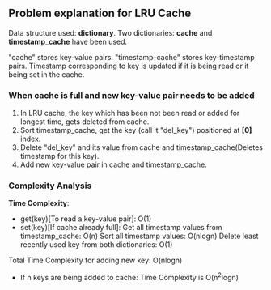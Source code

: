 ## Problem explanation for LRU Cache

Data structure used: **dictionary**.
Two dictionaries: **cache** and **timestamp_cache** have been used.

"cache" stores key-value pairs.
"timestamp-cache" stores key-timestamp pairs. Timestamp corresponding to key is updated if it is being read or it being set in the cache.

### When cache is full and new key-value pair needs to be added

1. In LRU cache, the key which has been not been read or added for longest time, gets deleted from cache.
2. Sort timestamp_cache, get the key (call it "del_key") positioned at **[0]** index.
3. Delete "del_key" and its value from cache and timestamp_cache(Deletes timestamp for this key).
4. Add new key-value pair in cache and timestamp_cache.


### Complexity Analysis

**Time Complexity**: 
- get(key)[To read a key-value pair]: O(1)
- set(key)[If cache already full]: 
Get all timestamp values from timestamp_cache: O(n)
Sort all timestamp values: O(nlogn)
Delete least recently used key from both dictionaries: O(1)

Total Time Complexity for adding new key: O(nlogn)
- If n keys are being added to cache: Time Complexity is O(n<sup>2</sup>logn)


